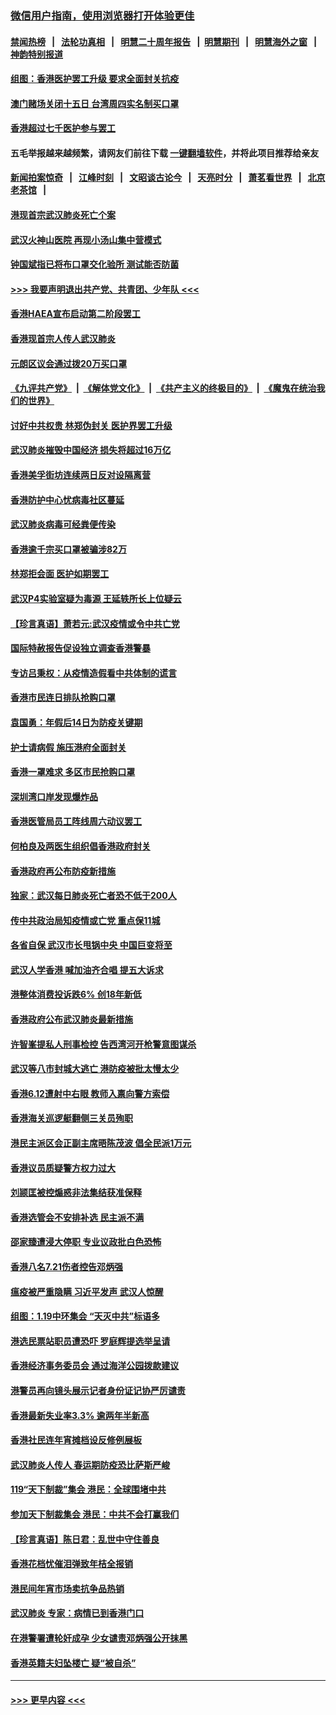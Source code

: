 ### [微信用户指南，使用浏览器打开体验更佳](https://github.com/gfw-breaker/banned-news1/blob/master/indexes/wechat-guide.md?t=0)
#### [禁闻热榜](热点新闻.md?t=0)  &nbsp;&nbsp;|&nbsp;&nbsp; [法轮功真相](https://github.com/gfw-breaker/truth/blob/master/README.md?t=0) &nbsp;&nbsp;|&nbsp;&nbsp; [明慧二十周年报告](https://github.com/gfw-breaker/mh-reports/blob/master/README.md?t=0) &nbsp;&nbsp;|&nbsp;&nbsp;[明慧期刊](https://github.com/gfw-breaker/mh-qikan) &nbsp;&nbsp;|&nbsp;&nbsp; [明慧海外之窗](https://github.com/gfw-breaker/mh-news/blob/master/README.md?t=0) &nbsp;&nbsp;|&nbsp;&nbsp; [神韵特别报道](https://github.com/gfw-breaker/mh-news/blob/master/shenyun.md?t=0)
#### [组图：香港医护罢工升级 要求全面封关抗疫](../pages/nsc415/n11844107.md?t=02051822) 
#### [澳门赌场关闭十五日 台湾周四实名制买口罩](../pages/nsc415/n11845083.md?t=02051822) 
#### [香港超过七千医护参与罢工](../pages/nsc415/n11845051.md?t=02051822) 
#### 五毛举报越来越频繁，请网友们前往下载 [一键翻墙软件](https://github.com/gfw-breaker/ssr-accounts)，并将此项目推荐给亲友
#### [新闻拍案惊奇](https://github.com/gfw-breaker/banned-news1/blob/master/pages/link4.md) &nbsp;&nbsp;|&nbsp;&nbsp; [江峰时刻](https://github.com/gfw-breaker/banned-news1/blob/master/pages/link4.md) &nbsp;&nbsp;|&nbsp;&nbsp; [文昭谈古论今](https://github.com/gfw-breaker/banned-news1/blob/master/pages/link4.md) &nbsp;&nbsp;|&nbsp;&nbsp; [天亮时分](https://github.com/gfw-breaker/banned-news1/blob/master/pages/link4.md) &nbsp;&nbsp;|&nbsp;&nbsp; [萧茗看世界](https://github.com/gfw-breaker/banned-news1/blob/master/pages/link4.md) &nbsp;&nbsp;|&nbsp;&nbsp; [北京老茶馆](https://github.com/gfw-breaker/banned-news1/blob/master/pages/link4.md) &nbsp;&nbsp;|&nbsp;&nbsp; 
#### [港现首宗武汉肺炎死亡个案](../pages/nsc415/n11844998.md?t=02051822) 
#### [武汉火神山医院 再现小汤山集中营模式](../pages/nsc415/n11844763.md?t=02051822) 
#### [钟国斌指已将布口罩交化验所 测试能否防菌](../pages/nsc415/n11842783.md?t=02051822) 
#### [>>> 我要声明退出共产党、共青团、少年队 <<<](https://github.com/begood0513/goodnews/blob/master/quit/letter.md) 
#### [香港HAEA宣布启动第二阶段罢工](../pages/nsc415/n11842723.md?t=02051822) 
#### [香港现首宗人传人武汉肺炎](../pages/nsc415/n11842766.md?t=02051822) 
#### [元朗区议会通过拨20万买口罩](../pages/nsc415/n11842754.md?t=02051822) 
#### [《九评共产党》](https://github.com/begood0513/9ping.md/blob/master/README.md) &nbsp;|&nbsp; [《解体党文化》](../../../../jtdwh.md/blob/master/README.md)  &nbsp;|&nbsp; [《共产主义的终极目的》](../../../../gczydzjmd.md/blob/master/README.md) &nbsp;|&nbsp; [《魔鬼在统治我们的世界》](../../../../mgztzwmdsj.md/blob/master/README.md) 
#### [讨好中共权贵 林郑伪封关 医护界罢工升级](../pages/nsc415/n11842359.md?t=02051822) 
#### [武汉肺炎摧毁中国经济 损失将超过16万亿](../pages/nsc415/n11839723.md?t=02051822) 
#### [香港美孚街坊连续两日反对设隔离营](../pages/nsc415/n11839962.md?t=02051822) 
#### [香港防护中心忧病毒社区蔓延](../pages/nsc415/n11839933.md?t=02051822) 
#### [武汉肺炎病毒可经粪便传染](../pages/nsc415/n11839939.md?t=02051822) 
#### [香港逾千宗买口罩被骗涉82万](../pages/nsc415/n11839914.md?t=02051822) 
#### [林郑拒会面 医护如期罢工](../pages/nsc415/n11839892.md?t=02051822) 
#### [武汉P4实验室疑为毒源 王延轶所长上位疑云](../pages/nsc415/n11835543.md?t=02051822) 
#### [【珍言真语】萧若元:武汉疫情或令中共亡党](../pages/nsc415/n11829394.md?t=02051822) 
#### [国际特赦报告促设独立调查香港警暴](../pages/nsc415/n11833845.md?t=02051822) 
#### [专访吕秉权：从疫情造假看中共体制的谎言](../pages/nsc415/n11833813.md?t=02051822) 
#### [香港市民连日排队抢购口罩](../pages/nsc415/n11833794.md?t=02051822) 
#### [袁国勇：年假后14日为防疫关键期](../pages/nsc415/n11831088.md?t=02051822) 
#### [护士请病假 施压港府全面封关](../pages/nsc415/n11831030.md?t=02051822) 
#### [香港一罩难求 多区市民抢购口罩](../pages/nsc415/n11831002.md?t=02051822) 
#### [深圳湾口岸发现爆炸品](../pages/nsc415/n11828802.md?t=02051822) 
#### [香港医管局员工阵线周六动议罢工](../pages/nsc415/n11828762.md?t=02051822) 
#### [何柏良及两医生组织倡香港政府封关](../pages/nsc415/n11828749.md?t=02051822) 
#### [香港政府再公布防疫新措施](../pages/nsc415/n11828716.md?t=02051822) 
#### [独家：武汉每日肺炎死亡者恐不低于200人](../pages/nsc415/n11828240.md?t=02051822) 
#### [传中共政治局知疫情或亡党 重点保11城](../pages/nsc415/n11828145.md?t=02051822) 
#### [各省自保 武汉市长甩锅中央 中国巨变将至](../pages/nsc415/n11828021.md?t=02051822) 
#### [武汉人学香港 喊加油齐合唱 提五大诉求](../pages/nsc415/n11827046.md?t=02051822) 
#### [港整体消费投诉跌6% 创18年新低](../pages/nsc415/n11817280.md?t=02051822) 
#### [香港政府公布武汉肺炎最新措施](../pages/nsc415/n11817152.md?t=02051822) 
#### [许智峯提私人刑事检控 告西湾河开枪警意图谋杀](../pages/nsc415/n11817132.md?t=02051822) 
#### [武汉等八市封城大逃亡 港防疫被批太慢太少](../pages/nsc415/n11817058.md?t=02051822) 
#### [香港6.12遭射中右眼 教师入禀向警方索偿](../pages/nsc415/n11814678.md?t=02051822) 
#### [香港海关巡逻艇翻侧三关员殉职](../pages/nsc415/n11814604.md?t=02051822) 
#### [港民主派区会正副主席晤陈茂波 倡全民派1万元](../pages/nsc415/n11814582.md?t=02051822) 
#### [香港议员质疑警方权力过大](../pages/nsc415/n11814560.md?t=02051822) 
#### [刘颕匡被控煽惑非法集结获准保释](../pages/nsc415/n11811727.md?t=02051822) 
#### [香港选管会不安排补选 民主派不满](../pages/nsc415/n11811691.md?t=02051822) 
#### [邵家臻遭浸大停职 专业议政批白色恐怖](../pages/nsc415/n11811670.md?t=02051822) 
#### [香港八名7.21伤者控告邓炳强](../pages/nsc415/n11811623.md?t=02051822) 
#### [瘟疫被严重隐瞒 习近平发声 武汉人惊醒](../pages/nsc415/n11811186.md?t=02051822) 
#### [组图：1.19中环集会 “天灭中共”标语多](../pages/nsc415/n11809514.md?t=02051822) 
#### [港选民票站职员遭恐吓 罗庭辉提选举呈请](../pages/nsc415/n11808914.md?t=02051822) 
#### [香港经济事务委员会 通过海洋公园拨款建议](../pages/nsc415/n11808906.md?t=02051822) 
#### [港警员再向镜头展示记者身份证记协严厉谴责](../pages/nsc415/n11808888.md?t=02051822) 
#### [香港最新失业率3.3% 逾两年半新高](../pages/nsc415/n11808887.md?t=02051822) 
#### [香港社民连年宵摊档设反修例展板](../pages/nsc415/n11808857.md?t=02051822) 
#### [武汉肺炎人传人 春运期防疫恐比萨斯严峻](../pages/nsc415/n11808739.md?t=02051822) 
#### [119“天下制裁”集会 港民：全球围堵中共](../pages/nsc415/n11806318.md?t=02051822) 
#### [参加天下制裁集会 港民：中共不会打赢我们](../pages/nsc415/n11806596.md?t=02051822) 
#### [【珍言真语】陈日君：乱世中守住善良](../pages/nsc415/n11806247.md?t=02051822) 
#### [香港花档忧催泪弹致年桔全报销](../pages/nsc415/n11806130.md?t=02051822) 
#### [港民间年宵市场卖抗争品热销](../pages/nsc415/n11806073.md?t=02051822) 
#### [武汉肺炎 专家：病情已到香港门口](../pages/nsc415/n11806020.md?t=02051822) 
#### [在港警署遭轮奸成孕 少女谴责邓炳强公开抹黑](../pages/nsc415/n11805981.md?t=02051822) 
#### [香港英籍夫妇坠楼亡 疑“被自杀”](../pages/nsc415/n11805937.md?t=02051822) 

----
#### [ >>> 更早内容 <<< ](../indexes/nsc415-earlier.md)
